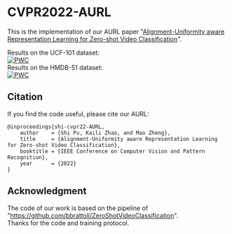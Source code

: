 # CVPR2022-AURL
This is the implementation of our AURL paper "[Alignment-Uniformity aware Representation Learning for Zero-shot Video Classification](https://arxiv.org/abs/2203.15381)".

Results on the UCF-101 dataset:    
[![PWC](https://img.shields.io/endpoint.svg?url=https://paperswithcode.com/badge/alignment-uniformity-aware-representation/zero-shot-action-recognition-on-ucf101)](https://paperswithcode.com/sota/zero-shot-action-recognition-on-ucf101?p=alignment-uniformity-aware-representation)    
Results on the HMDB-51 dataset:    
[![PWC](https://img.shields.io/endpoint.svg?url=https://paperswithcode.com/badge/alignment-uniformity-aware-representation/zero-shot-action-recognition-on-hmdb51)](https://paperswithcode.com/sota/zero-shot-action-recognition-on-hmdb51?p=alignment-uniformity-aware-representation)    

## Citation
<!--
The pipeline is built upon the CVPR 2020 work for your reference: https://github.com/bbrattoli/ZeroShotVideoClassification. 
-->
If you find the code useful, please cite our AURL: <!--and the CVPR 2020 work:-->
```
@inproceedings{shi-cvpr22-AURL,
    author    = {Shi Pu, Kaili Zhao, and Mao Zheng}, 
    title     = {Alignment-Uniformity aware Representation Learning for Zero-shot Video Classification}, 
    booktitle = {IEEE Conference on Computer Vision and Pattern Recognition},    
    year      = {2022}
}
```
<!--
```
@inproceedings{brattoli2020rethinking,
  title={Rethinking zero-shot video classification: End-to-end training for realistic applications},
  author={Brattoli, Biagio and Tighe, Joseph and Zhdanov, Fedor and Perona, Pietro and Chalupka, Krzysztof},
  booktitle={IEEE Conference on Computer Vision and Pattern Recognition},
  pages={4613--4623},
  year={2020}
}
```
-->
 ## Acknowledgment
 The code of our work is based on the pipeline of "https://github.com/bbrattoli/ZeroShotVideoClassification".    
 Thanks for the code and training protocol. 
